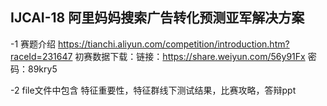 ## IJCAI-18 阿里妈妈搜索广告转化预测亚军解决方案
-1 赛题介绍 
	https://tianchi.aliyun.com/competition/introduction.htm?raceId=231647
  初赛数据下载：链接：https://share.weiyun.com/56y91Fx 密码：89kry5

-2 file文件中包含
	特征重要性，特征群线下测试结果，比赛攻略，答辩ppt
